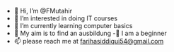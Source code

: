 - 👋 Hi, I’m @FMutahir
- 👀 I’m interested in doing IT courses
- 🌱 I’m currently learning computer basics
- 💞️ My aim is to find an ausbildung
-🙂  I am a beginner
- 📫 please reach me at farihasiddiqui54@gmail.com

<!---
FMutahir/FMutahir is a ✨ special ✨ repository because its `README.md` (this file) appears on your GitHub profile.
You can click the Preview link to take a look at your changes.
--->

